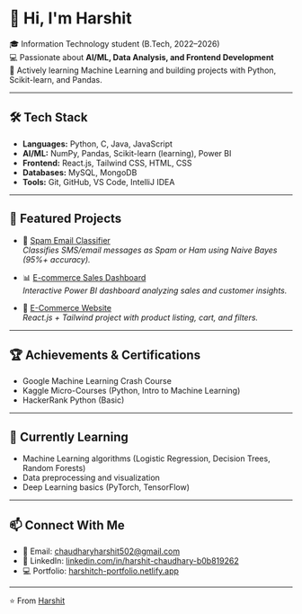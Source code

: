 # 👋 Hi, I'm Harshit  

🎓 Information Technology student (B.Tech, 2022–2026)  
💻 Passionate about **AI/ML, Data Analysis, and Frontend Development**  
🚀 Actively learning Machine Learning and building projects with Python, Scikit-learn, and Pandas.  

---

## 🛠️ Tech Stack
- **Languages:** Python, C, Java, JavaScript  
- **AI/ML:** NumPy, Pandas, Scikit-learn (learning), Power BI  
- **Frontend:** React.js, Tailwind CSS, HTML, CSS  
- **Databases:** MySQL, MongoDB  
- **Tools:** Git, GitHub, VS Code, IntelliJ IDEA  

---

## 📌 Featured Projects
- 📧 [Spam Email Classifier](https://github.com/harshitbamal/Spam-Email-Classifier)  
  *Classifies SMS/email messages as Spam or Ham using Naive Bayes (95%+ accuracy).*    

- 📊 [E-commerce Sales Dashboard](https://github.com/harshitbamal/Ecommerce-Sales-Dashboard)  
  *Interactive Power BI dashboard analyzing sales and customer insights.*  

- 🛒 [E-Commerce Website](https://github.com/harshitbamal/Ecommerce-Website)  
  *React.js + Tailwind project with product listing, cart, and filters.*  

---

## 🏆 Achievements & Certifications
- Google Machine Learning Crash Course  
- Kaggle Micro-Courses (Python, Intro to Machine Learning)  
- HackerRank Python (Basic)  

---

## 🌱 Currently Learning
- Machine Learning algorithms (Logistic Regression, Decision Trees, Random Forests)  
- Data preprocessing and visualization  
- Deep Learning basics (PyTorch, TensorFlow)  

---

## 📫 Connect With Me
- 📧 Email: [chaudharyharshit502@gmail.com](mailto:chaudharyharshit502@gmail.com)  
- 💼 LinkedIn: [linkedin.com/in/harshit-chaudhary-b0b819262](https://www.linkedin.com/in/harshit-chaudhary-b0b819262/)  
- 💻 Portfolio: [harshitch-portfolio.netlify.app](https://harshitch-portfolio.netlify.app/)  

---
⭐️ From [Harshit](https://github.com/harshitbamal)
